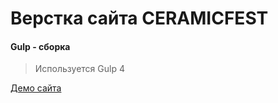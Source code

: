# Верстка сайта CERAMICFEST

#### Gulp - сборка
> Используется Gulp 4

[Демо сайта](https://www.ceramicfest.ru/2021/)
